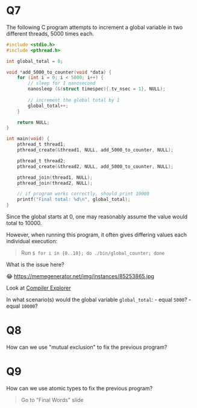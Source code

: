 Q7
==========================================

The following C program attempts to increment a
global variable in two different threads, 5000 times each.

```c
#include <stdio.h>
#include <pthread.h>

int global_total = 0;

void *add_5000_to_counter(void *data) {
    for (int i = 0; i < 5000; i++) {
        // sleep for 1 nanosecond
        nanosleep (&(struct timespec){.tv_nsec = 1}, NULL);
        
        // increment the global total by 1
        global_total++;
    }

    return NULL;
}

int main(void) {
    pthread_t thread1;
    pthread_create(&thread1, NULL, add_5000_to_counter, NULL);

    pthread_t thread2;
    pthread_create(&thread2, NULL, add_5000_to_counter, NULL);

    pthread_join(thread1, NULL);
    pthread_join(thread2, NULL);

    // if program works correctly, should print 10000
    printf("Final total: %d\n", global_total);
}
```

Since the global starts at 0, one may reasonably assume
the value would total to 10000.

However, when running this program, it often gives differing
values each individual execution:

> Run `$ for i in {0..10}; do ./bin/global_counter; done`

What is the issue here?

😂 https://memegenerator.net/img/instances/85253865.jpg

Look at [Compiler Explorer](https://godbolt.org/)

In what scenario(s) would the global variable `global_total`:
	- equal `5000`?
	- equal `10000`?

Q8
==========================================

How can we use "mutual exclusion" to fix the previous program?

Q9
==========================================

How can we use atomic types to fix the previous program?

> Go to "Final Words" slide


